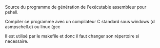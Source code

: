 Source du programme de génération de l'exécutable assembleur pour pshell.

Compiler ce programme avec un compilateur C standard  sous windows (cl asmpschell.c) ou linux (gcc 

Il est utilisé par le makefile et donc il faut changer son répertoire si necessaire.
